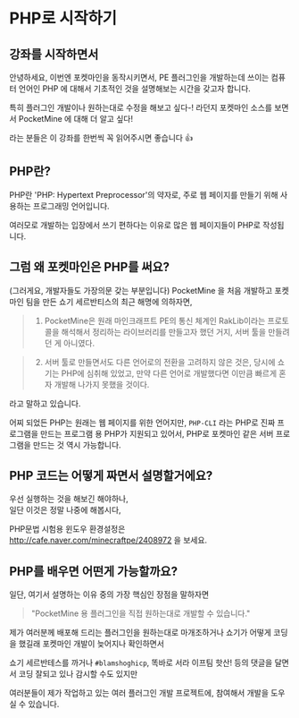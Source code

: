 # PHP로 시작하기

## 강좌를 시작하면서

 안녕하세요, 이번엔 포켓마인을 동작시키면서,
 PE 플러그인을 개발하는데 쓰이는 컴퓨터 언어인
 PHP 에 대해서 기초적인 것을 설명해보는 시간을 갖고자 합니다.

 특히 플러그인 개발이나 원하는대로 수정을 해보고 싶다-! 라던지
 포켓마인 소스를 보면서 PocketMine 에 대해 더 알고 싶다!

 라는 분들은 이 강좌를 한번씩 꼭 읽어주시면 좋습니다 :+1:

## PHP란?

 PHP란 'PHP: Hypertext Preprocessor'의 약자로,
주로 웹 페이지를 만들기 위해 사용하는 프로그래밍 언어입니다.

여러모로 개발하는 입장에서 쓰기 편하다는 이유로
많은 웹 페이지들이 PHP로 작성됩니다.

## 그럼 왜 포켓마인은 PHP를 써요?

  (그러게요, 개발자들도 가장의문 갖는 부분입니다)
 PocketMine 을 처음 개발하고 포켓마인 팀을 만든
 쇼기 세르반티스의 최근 해명에 의하자면,

 > 1. PocketMine은 원래 마인크래프트 PE의 통신 체계인
 > RakLib이라는 프로토콜을 해석해서 정리하는
 > 라이브러리를 만들고자 했던 거지, 서버 툴을 만들려던 게 아니였다.

 > 2. 서버 툴로 만들면서도 다른 언어로의 전환을 고려하지 않은 것은,
 > 당시에 쇼기는 PHP에 심취해 있었고, 만약 다른 언어로 개발했다면
 > 이만큼 빠르게 혼자 개발해 나가지 못했을 것이다.

 라고 말하고 있습니다.

 어찌 되었든 PHP는 원래는 웹 페이지를 위한 언어지만,
 ```PHP-CLI``` 라는 PHP로 진짜 프로그램을 만드는
 프로그램 용 PHP가 지원되고 있어서,
 PHP로 포켓마인 같은 서버 프로그램을 만드는 것 역시 가능합니다.

 ## PHP 코드는 어떻게 짜면서 설명할거에요?

  우선 실행하는 것을 해보긴 해야하나,<br>
  일단 이것은 정말 나중에 해봅시다,

 PHP문법 시험용 윈도우 환경설정은<br>
 http://cafe.naver.com/minecraftpe/2408972 을 보세요.

## PHP를 배우면 어떤게 가능할까요?

 일단, 여기서 설명하는 이유 중의 가장 핵심인 장점을 말하자면

 > "PocketMine 용 플러그인을 직접 원하는대로 개발할 수 있습니다."

 제가 여러분께 배포해 드리는 플러그인을 원하는대로 마개조하거나
 쇼기가 어떻게 코딩을 했길래 포켓마인 개발이 늦어지나 확인하면서

 쇼기 세르반테스를 까거나 ```#blamshoghicp```, 똑바로 서라 이프팀 핫산!
 등의 댓글을 달면서 코딩 잘되고 있나 감시할 수도 있지만

 여러분들이 제가 작업하고 있는 여러 플러그인 개발
 프로젝트에, 참여해서 개발을 도우실 수 있습니다.
